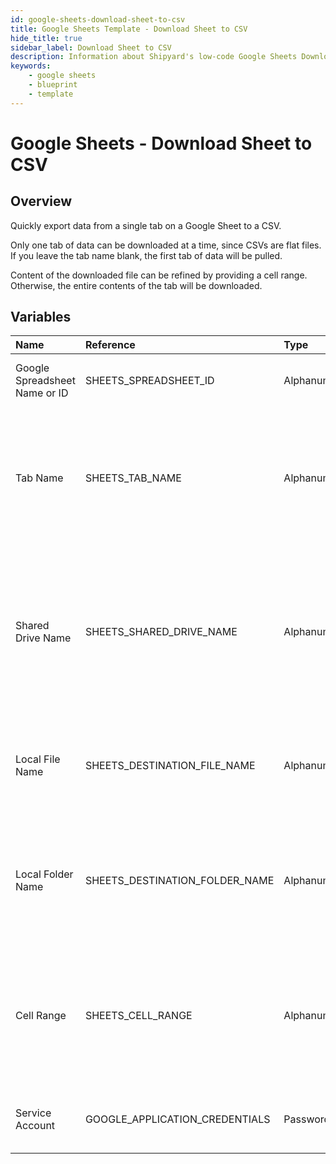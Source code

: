 ```yaml
---
id: google-sheets-download-sheet-to-csv
title: Google Sheets Template - Download Sheet to CSV
hide_title: true
sidebar_label: Download Sheet to CSV
description: Information about Shipyard's low-code Google Sheets Download Sheet to CSV blueprint. Quickly export your data from a Google Sheet. Once the data has downloaded, transfer it to another service or run another Vessel against the data.
keywords:
    - google sheets
    - blueprint
    - template
---
```


# Google Sheets - Download Sheet to CSV

## Overview

Quickly export data from a single tab on a Google Sheet to a CSV. 

Only one tab of data can be downloaded at a time, since CSVs are flat files. If you leave the tab name blank, the first tab of data will be pulled.

Content of the downloaded file can be refined by providing a cell range. Otherwise, the entire contents of the tab will be downloaded.



## Variables

| Name | Reference | Type | Required | Default | Options | Description |
|:---|:---|:---|:---|:---|:---|:---|
| Google Spreadsheet Name or ID | SHEETS_SPREADSHEET_ID | Alphanumeric | :white_check_mark: | - | - | Name or ID of the sheet to fetch data from. |
| Tab Name | SHEETS_TAB_NAME | Alphanumeric | :heavy_minus_sign: | - | - | Name of the tab in the sheet to fetch data from. This field is case sensitive. If left blank, data will be pulled from the first tab. |
| Shared Drive Name | SHEETS_SHARED_DRIVE_NAME | Alphanumeric | :heavy_minus_sign: | - | - | Name of the Shared Drive the sheet exists in. This field is case sensitive. Leave blank if the file does not exist in a Shared Drive. |
| Local File Name | SHEETS_DESTINATION_FILE_NAME | Alphanumeric | :white_check_mark: | - | - | Name of file to be generated with the results. Should be `.csv` extension. |
| Local Folder Name | SHEETS_DESTINATION_FOLDER_NAME | Alphanumeric | :heavy_minus_sign: | - | - | Folder where the file should be downloaded. Leaving blank will place the file in the home directory. |
| Cell Range | SHEETS_CELL_RANGE | Alphanumeric | :heavy_minus_sign: | - | - | Range to fetch data from in the sheet formatted as `A1:B10`. If left blank the entire contents of the tab will be fetched. |
| Service Account | GOOGLE_APPLICATION_CREDENTIALS | Password | :white_check_mark: | - | - | JSON from a Google Cloud Service account key. |


